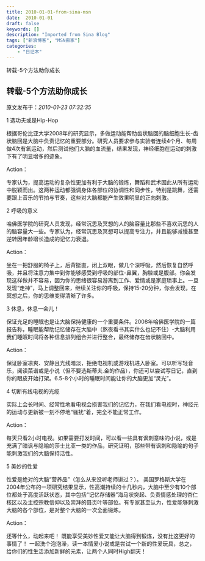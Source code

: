 ```yaml
---
title: 2010-01-01-from-sina-msn
date:  2010-01-01
draft: false
keywords: []
description: "Imported from Sina Blog"
tags: ["新浪博客", "MSN搬家"]
categories: 
    - "日记本"
---
```

转载-5个方法助你成长
## 转载-5个方法助你成长

 原文发布于：*2010-01-23 07:32:35*

1 选功夫或是Hip-Hop

 
根据哥伦比亚大学2008年的研究显示，多做运动能帮助齿状脑回的脑细胞生长-齿状脑回是大脑中负责记忆的重要部分。研究人员要求参与实验者连续4个月、每周做4次有氧运动，然后测试他们大脑的血流量，结果发现，神经细胞在运动的刺激下有了明显增多的迹象。

  Action：

   
专家认为，提高运动的复杂性更加有利于大脑的锻炼，舞蹈和武术因此从所有运动中脱颖而出。这两种运动都强调身体各部位的协调性和同步性，特别是跳舞，还需要跟上音乐的节拍与节奏，这些对大脑都能产生效果明显的正向刺激。

2 呼吸的意义

 
哈佛医学院的研究人员发现，经常沉思及冥想的人的脑容量比那些不喜欢沉思的人的脑容量大一些。专家认为，经常沉思及冥想可以提高专注力，并且能够减慢甚至逆转因年龄增长造成的记忆力衰退。

  Action：

  
坐在一把舒服的椅子上，后背挺直，闭上双眼，做几个深呼吸，然后恢复自然呼吸，并且将注意力集中到你能够感受到呼吸的部位-鼻翼，胸腔或是腹部。你会发现这样做并不容易，因为你的思绪很容易游离到工作、爱情或是家庭琐事上。一旦发现“走神”，马上调整回来，继续关注你的呼吸，保持15-20分钟，你会发现，在冥想之后，你的思维变得清晰了许多。

3 休息，休息一会儿！

 
保证充足的睡眠也是让大脑保持健康的一个重要条件。2008年哈佛医学院的一篇报告称，睡眠能帮助记忆储存在大脑中（熬夜看书其实什么也记不住）-大脑利用我们睡眠时间将各种信息排列组合并进行整合，最终储存在齿状脑回中。

Action：

 
保证卧室凉爽、安静且光线暗淡，拒绝电视机或游戏机进入卧室。可以听写轻音乐，阅读菜谱或是小说（但不要选斯蒂夫.金的作品），你还可以尝试写日记，直到你的眼皮开始打架。6.5-8个小时的睡眠时间能让你的大脑更加“灵光”。

4 切断有线电视的光缆

实际上会长时间、经常性地看电视会损害我们的记忆力，在我们看电视时，神经元的运动与更新被一刻不停地“骚扰”着，完全不能正常工作。

  Action：

 
每天只看2小时电视。如果需要打发时间，可以看一些具有讽刺意味的小说，或是充满了暗讽与隐喻的莎士比亚一类的作品，研究证明，那些带有讽刺和隐喻的句子能刺激我们的大脑保持活性。

5 美妙的性爱

  性爱是绝对的大脑“营养品”（怎么从来没听老师讲过？）。
美国罗格斯大学在2004年公布的一项研究结果显示，性高潮持续的十几秒内，大脑中至少有10个部位都处于高度活跃状态，其中包括“记忆存储器”海马状突起、负责情感处理的杏仁核区以及主控宗教信仰以及崇拜的聂页叶等部位。有专家甚至认为，性爱能够刺激大脑的各个部位，是对整个大脑的一次全面锻炼。

Action：

   还等什么，动起来吧！ 既能享受美妙性爱又能让大脑得到锻炼，没有比这更好的事情了！
一起洗个泡泡澡，读一本情爱小说或是尝试一个新的性爱玩具，总之，给你们的性生活添加新鲜的元素，让两个人同时High翻天！


